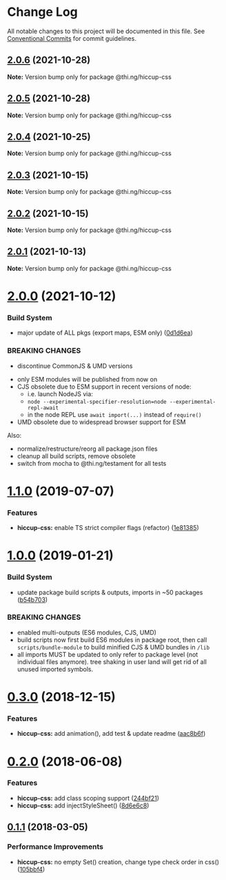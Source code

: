 # Change Log

All notable changes to this project will be documented in this file.
See [Conventional Commits](https://conventionalcommits.org) for commit guidelines.

## [2.0.6](https://github.com/thi-ng/umbrella/compare/@thi.ng/hiccup-css@2.0.5...@thi.ng/hiccup-css@2.0.6) (2021-10-28)

**Note:** Version bump only for package @thi.ng/hiccup-css





## [2.0.5](https://github.com/thi-ng/umbrella/compare/@thi.ng/hiccup-css@2.0.4...@thi.ng/hiccup-css@2.0.5) (2021-10-28)

**Note:** Version bump only for package @thi.ng/hiccup-css





## [2.0.4](https://github.com/thi-ng/umbrella/compare/@thi.ng/hiccup-css@2.0.3...@thi.ng/hiccup-css@2.0.4) (2021-10-25)

**Note:** Version bump only for package @thi.ng/hiccup-css





## [2.0.3](https://github.com/thi-ng/umbrella/compare/@thi.ng/hiccup-css@2.0.2...@thi.ng/hiccup-css@2.0.3) (2021-10-15)

**Note:** Version bump only for package @thi.ng/hiccup-css





## [2.0.2](https://github.com/thi-ng/umbrella/compare/@thi.ng/hiccup-css@2.0.1...@thi.ng/hiccup-css@2.0.2) (2021-10-15)

**Note:** Version bump only for package @thi.ng/hiccup-css





## [2.0.1](https://github.com/thi-ng/umbrella/compare/@thi.ng/hiccup-css@2.0.0...@thi.ng/hiccup-css@2.0.1) (2021-10-13)

**Note:** Version bump only for package @thi.ng/hiccup-css





# [2.0.0](https://github.com/thi-ng/umbrella/compare/@thi.ng/hiccup-css@1.1.73...@thi.ng/hiccup-css@2.0.0) (2021-10-12)


### Build System

* major update of ALL pkgs (export maps, ESM only) ([0d1d6ea](https://github.com/thi-ng/umbrella/commit/0d1d6ea9fab2a645d6c5f2bf2591459b939c09b6))


### BREAKING CHANGES

* discontinue CommonJS & UMD versions

- only ESM modules will be published from now on
- CJS obsolete due to ESM support in recent versions of node:
  - i.e. launch NodeJS via:
  - `node --experimental-specifier-resolution=node --experimental-repl-await`
  - in the node REPL use `await import(...)` instead of `require()`
- UMD obsolete due to widespread browser support for ESM

Also:
- normalize/restructure/reorg all package.json files
- cleanup all build scripts, remove obsolete
- switch from mocha to @thi.ng/testament for all tests






#  [1.1.0](https://github.com/thi-ng/umbrella/compare/@thi.ng/hiccup-css@1.0.19...@thi.ng/hiccup-css@1.1.0) (2019-07-07) 

###  Features 

- **hiccup-css:** enable TS strict compiler flags (refactor) ([1e81385](https://github.com/thi-ng/umbrella/commit/1e81385)) 

#  [1.0.0](https://github.com/thi-ng/umbrella/compare/@thi.ng/hiccup-css@0.3.5...@thi.ng/hiccup-css@1.0.0) (2019-01-21) 

###  Build System 

- update package build scripts & outputs, imports in ~50 packages ([b54b703](https://github.com/thi-ng/umbrella/commit/b54b703)) 

###  BREAKING CHANGES 

- enabled multi-outputs (ES6 modules, CJS, UMD) 
- build scripts now first build ES6 modules in package root, then call   `scripts/bundle-module` to build minified CJS & UMD bundles in `/lib` 
- all imports MUST be updated to only refer to package level   (not individual files anymore). tree shaking in user land will get rid of   all unused imported symbols. 

#  [0.3.0](https://github.com/thi-ng/umbrella/compare/@thi.ng/hiccup-css@0.2.32...@thi.ng/hiccup-css@0.3.0) (2018-12-15) 

###  Features 

- **hiccup-css:** add animation(), add test & update readme ([aac8b6f](https://github.com/thi-ng/umbrella/commit/aac8b6f)) 

#  [0.2.0](https://github.com/thi-ng/umbrella/compare/@thi.ng/hiccup-css@0.1.24...@thi.ng/hiccup-css@0.2.0) (2018-06-08) 

###  Features 

- **hiccup-css:** add class scoping support ([244bf21](https://github.com/thi-ng/umbrella/commit/244bf21)) 
- **hiccup-css:** add injectStyleSheet() ([8d6e6c8](https://github.com/thi-ng/umbrella/commit/8d6e6c8)) 

##  [0.1.1](https://github.com/thi-ng/umbrella/compare/@thi.ng/hiccup-css@0.1.0...@thi.ng/hiccup-css@0.1.1) (2018-03-05) 

###  Performance Improvements 

- **hiccup-css:** no empty Set() creation, change type check order in css() ([105bbf4](https://github.com/thi-ng/umbrella/commit/105bbf4))
